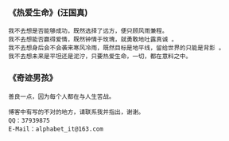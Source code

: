 ### 《热爱生命》(汪国真)

```
我不去想是否能够成功，既然选择了远方，便只顾风雨兼程。
我不去想能否赢得爱情，既然钟情于玫瑰，就勇敢地吐露真诚 。
我不去想身后会不会袭来寒风冷雨，既然目标是地平线，留给世界的只能是背影 。
我不去想未来是平坦还是泥泞，只要热爱生命，一切，都在意料之中。
```

### 《奇迹男孩》

```
善良一点，因为每个人都在与人生苦战。
```

```
博客中有写的不对的地方，请联系我并指出，谢谢。
QQ：37939875
E-Mail：alphabet_it@163.com
```
